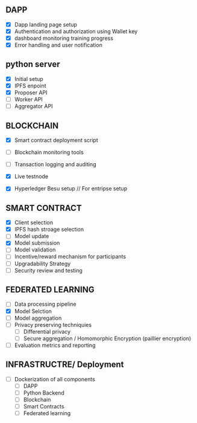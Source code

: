 ## DAPP

- [x] Dapp landing page setup
- [x] Authentication and authorization using Wallet key
- [x] dashboard monitoring training progress
- [x] Error handling and user notification

## python server
- [x] Initial setup
- [x] IPFS enpoint
- [x] Proposer API
- [ ] Worker API 
- [ ] Aggregator API

## BLOCKCHAIN
- [x] Smart contract deployment script
- [ ] Blockchain monitoring tools
- [ ] Transaction logging and auditing
- [x] Live testnode
- [x] Hyperledger Besu setup // For entripse setup


## SMART CONTRACT

- [x] Client selection
- [x] IPFS hash stroage selection
- [ ] Model update
- [x] Model submission
- [ ] Model validation
- [ ] Incentive/reward mechanism for participants
- [ ] Upgradability Strategy
- [ ] Security review and testing

## FEDERATED LEARNING 
- [ ] Data processing pipeline
- [x] Model Selction
- [ ] Model aggregation 
- [ ] Privacy preserving techniquies
  - [ ] Differential privacy
  - [ ] Secure aggregation / Homomorphic Encryption (paillier encryption)
- [ ] Evaluation metrics and reporting

## INFRASTRUCTRE/ Deployment
- [ ] Dockerization of all components
  - [ ] DAPP
  - [ ] Python Backend
  - [ ] Blockchain
  - [ ] Smart Contracts
  - [ ] Federated learning